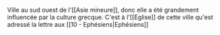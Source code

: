 Ville au sud ouest de l'[[Asie mineure]], donc elle a été grandement influencée par la culture grecque. C'est à l'[[Eglise]] de cette ville qu'est adressé la lettre aux [[10 - Ephésiens|Ephésiens]]